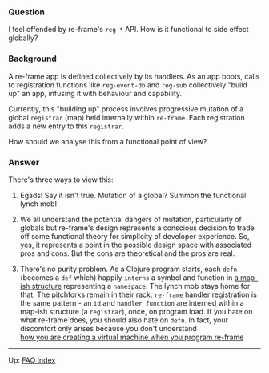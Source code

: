 ### Question

I feel offended by re-frame's `reg-*` API.  How is it functional to side effect globally? 

### Background

A re-frame app is defined collectively by its handlers. As an app boots, calls to registration 
functions like `reg-event-db` and `reg-sub` 
collectively "build up" an app, infusing it with behaviour and capability.

Currently, this "building up" process involves
progressive mutation of a global `registrar` (map) held internally within `re-frame`. 
Each registration adds a new entry to this `registrar`.

How should we analyse this from a functional point of view?

### Answer 

There's three ways to view this:

  1. Egads! Say it isn't true. Mutation of a global? Summon the functional lynch mob!
  
  2. We all understand the potential dangers of mutation, particularly of globals
     but re-frame's design represents a conscious decision to trade off 
     some functional theory for simplicity of developer experience. 
     So, yes, it represents a point in 
     the possible design space with associated pros and cons. But the cons are 
     theoretical and the pros are real.  
     
  3. There's no purity problem. As a Clojure program 
     starts, each `defn` (becomes a `def` which) happily
     `interns` a symbol and function in [a map-ish structure](https://clojuredocs.org/clojure.core/ns-interns) representing a `namespace`. 
     The lynch mob stays home for that. The pitchforks remain in their rack. 
     `re-frame` handler registration 
     is the same pattern - an `id` and `handler function` are interned
     within a map-ish structure (a `registrar`), once, on program load.
     If you hate on what re-frame does, you should also hate on `defn`.
     In fact, your discomfort only arises because you don't understand  
     [how you are creating a virtual machine when you program re-frame](https://github.com/Day8/re-frame/blob/master/docs/MentalModelOmnibus.md#on-dsls-and-machines)   
   
-------- 

Up:  [FAQ Index](README.md)&nbsp;&nbsp;&nbsp;&nbsp;&nbsp;&nbsp;


<!-- START doctoc generated TOC please keep comment here to allow auto update -->
<!-- DON'T EDIT THIS SECTION, INSTEAD RE-RUN doctoc TO UPDATE -->
<!-- END doctoc generated TOC please keep comment here to allow auto update -->
